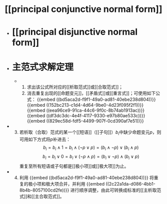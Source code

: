 # [[principal conjunctive normal form]]
- # [[principal disjunctive normal form]]
- # 主范式求解定理
	- 1. 求出该公式所对应的[[析取范式]]或[[合取范式]]；
	  2. 消去重复出现的[[命题变元]]，[[矛盾式]]或[[重言式]]；可使用如下公式：
	  {{embed ((bd5aca2d-f9f1-49a0-ad81-40ebe238d804))}}
	  {{embed ((152bc213-c1d4-4d64-9be0-4d23f095f2f1))}}
	  {{embed ((eea96ce9-91ca-44c6-9f0c-8b74ab1913ac))}}
	  {{embed ((df3dc3dc-4e4f-4117-9330-e97b80ae533c))}}
	  {{embed ((829ec58d-fdf5-4499-907f-0cd390af7e51))}}
- 3. 若析取（合取）范式的某一个[[短语]]（[[子句]]）$b_i$中缺少命题变元$p$，则可用如下方式将$p$补进去：
  $$b_i = b_i ∧ 1 = b_i ∧ (¬p ∨ p) = (b_i ∧ ¬p) ∨ (b_i ∧ p)$$
  $$b_i = b_i ∨ 0 = b_i ∨ (¬p ∧ p) = (b_i ∨ ¬p) ∧ (b_i ∨ p)$$
  重复至所有短语或子句都是[[极小项]]或[[极大项]]为止。
- 4. 利用
  {{embed ((bd5aca2d-f9f1-49a0-ad81-40ebe238d804))}}
  将重复的极小项和极大项合并，并利用
  {{embed ((2c22a1da-d086-4bb1-8b4b-8057100cd2fe))}}
  进行顺序调整，由此可转换成标准的[[主析取范式]]和[[主合取范式]]。